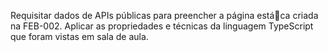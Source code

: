 Requisitar dados de APIs públicas para preencher a página está􀆟ca criada na FEB-002. Aplicar as propriedades e técnicas da linguagem
TypeScript que foram vistas em sala de aula.
